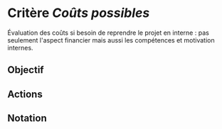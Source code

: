 # Critère *Coûts possibles*
Évaluation des coûts si besoin de reprendre le projet en interne : pas seulement l'aspect financier mais aussi les compétences et motivation internes. 

## Objectif


## Actions


## Notation